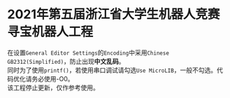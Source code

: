 # 2021年第五届浙江省大学生机器人竞赛寻宝机器人工程
在设置`General Editor Settings`的`Encoding`中采用`Chinese GB2312(Simplified)`，防止出现**中文乱码**。<br>
同时为了使用`printf()`，若使用串口调试请勾选`Use MicroLIB`，一般不勾选。代码优化请务必使用-O0。<br>
该工程停止更新，仅作参考使用。

